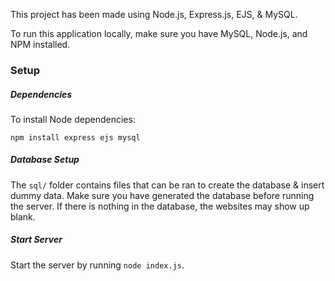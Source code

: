 This project has been made using Node.js, Express.js, EJS, & MySQL.

To run this application locally, make sure you have MySQL, Node.js, and NPM installed.

### Setup

##### Dependencies

To install Node dependencies:

```
npm install express ejs mysql
```

##### Database Setup

The `sql/` folder contains files that can be ran to create the database & insert dummy data. Make sure you have generated the database before running the server. If there is nothing in the database, the websites may show up blank.

##### Start Server

Start the server by running `node index.js`.
